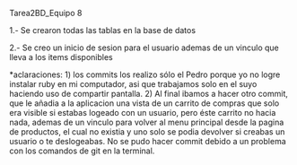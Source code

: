 Tarea2BD_Equipo 8

1.- Se crearon todas las tablas en la base de datos

2.- Se creo un inicio de sesion para el usuario ademas de un vinculo que lleva a los items disponibles

*aclaraciones: 1) los commits los realizo sólo el Pedro porque yo no logre instalar ruby en mi computador, asi que 
                  trabajamos solo en el suyo haciendo uso de compartir pantalla.
               2) Al final ibamos a hacer otro commit, que le añadia a la aplicacion una vista de un carrito de compras que solo
                  era visible si estabas logeado con un usuario, pero éste carrito no hacia nada, ademas de un vinculo para
                  volver al menu principal desde la pagina de productos, el cual no existia y uno solo se podia devolver si 
                  creabas un usuario o te deslogeabas. No se pudo hacer commit debido a un problema con los comandos de git en
                  la terminal.
